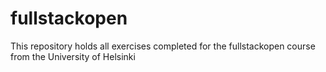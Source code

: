 # fullstackopen
This repository holds all exercises completed for the fullstackopen course from the University of Helsinki

